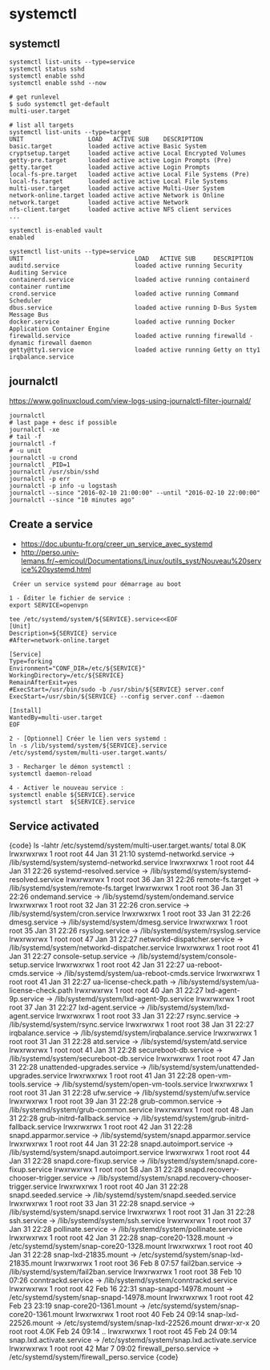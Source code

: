 # systemctl

## systemctl
```
systemctl list-units --type=service
systemctl status sshd
systemctl enable sshd 
systemctl enable sshd --now

# get runlevel 
$ sudo systemctl get-default 
multi-user.target

# list all targets
systemctl list-units --type=target
UNIT                  LOAD   ACTIVE SUB    DESCRIPTION
basic.target          loaded active active Basic System
cryptsetup.target     loaded active active Local Encrypted Volumes
getty-pre.target      loaded active active Login Prompts (Pre)
getty.target          loaded active active Login Prompts
local-fs-pre.target   loaded active active Local File Systems (Pre)
local-fs.target       loaded active active Local File Systems
multi-user.target     loaded active active Multi-User System
network-online.target loaded active active Network is Online
network.target        loaded active active Network
nfs-client.target     loaded active active NFS client services
...

systemctl is-enabled vault
enabled

systemctl list-units --type=service
UNIT                               LOAD   ACTIVE SUB     DESCRIPTION
auditd.service                     loaded active running Security Auditing Service
containerd.service                 loaded active running containerd container runtime
crond.service                      loaded active running Command Scheduler
dbus.service                       loaded active running D-Bus System Message Bus
docker.service                     loaded active running Docker Application Container Engine
firewalld.service                  loaded active running firewalld - dynamic firewall daemon
getty@tty1.service                 loaded active running Getty on tty1
irqbalance.service
```

## journalctl
https://www.golinuxcloud.com/view-logs-using-journalctl-filter-journald/
```
journalctl
# last page + desc if possible
journalctl -xe
# tail -f
journalctl -f
# -u unit
journalctl -u crond
journalctl _PID=1
journalctl /usr/sbin/sshd
journalctl -p err
journalctl -p info -u logstash
journalctl --since "2016-02-10 21:00:00" --until "2016-02-10 22:00:00"
journalctl --since "10 minutes ago"
```

## Create a service

* https://doc.ubuntu-fr.org/creer_un_service_avec_systemd
* http://perso.univ-lemans.fr/~emicoul/Documentations/Linux/outils_syst/Nouveau%20service%20systemd.html
```
 Créer un service systemd pour démarrage au boot

1 - Éditer le fichier de service :
export SERVICE=openvpn

tee /etc/systemd/system/${SERVICE}.service<<EOF
[Unit]
Description=${SERVICE} service
#After=network-online.target

[Service]
Type=forking
Environment="CONF_DIR=/etc/${SERVICE}"
WorkingDirectory=/etc/${SERVICE}
RemainAfterExit=yes
#ExecStart=/usr/bin/sudo -b /usr/sbin/${SERVICE} server.conf
ExecStart=/usr/sbin/${SERVICE} --config server.conf --daemon

[Install]
WantedBy=multi-user.target
EOF

2 - [Optionnel] Créer le lien vers systemd :
ln -s /lib/systemd/system/${SERVICE}.service /etc/systemd/system/multi-user.target.wants/

3 - Recharger le démon systemctl :
systemctl daemon-reload

4 - Activer le nouveau service :
systemctl enable ${SERVICE}.service 
systemctl start  ${SERVICE}.service 
```

## Service activated
{code}
ls -lahtr /etc/systemd/system/multi-user.target.wants/
total 8.0K
lrwxrwxrwx  1 root root   44 Jan 31 21:10 systemd-networkd.service -> /lib/systemd/system/systemd-networkd.service
lrwxrwxrwx  1 root root   44 Jan 31 22:26 systemd-resolved.service -> /lib/systemd/system/systemd-resolved.service
lrwxrwxrwx  1 root root   36 Jan 31 22:26 remote-fs.target -> /lib/systemd/system/remote-fs.target
lrwxrwxrwx  1 root root   36 Jan 31 22:26 ondemand.service -> /lib/systemd/system/ondemand.service
lrwxrwxrwx  1 root root   32 Jan 31 22:26 cron.service -> /lib/systemd/system/cron.service
lrwxrwxrwx  1 root root   33 Jan 31 22:26 dmesg.service -> /lib/systemd/system/dmesg.service
lrwxrwxrwx  1 root root   35 Jan 31 22:26 rsyslog.service -> /lib/systemd/system/rsyslog.service
lrwxrwxrwx  1 root root   47 Jan 31 22:27 networkd-dispatcher.service -> /lib/systemd/system/networkd-dispatcher.service
lrwxrwxrwx  1 root root   41 Jan 31 22:27 console-setup.service -> /lib/systemd/system/console-setup.service
lrwxrwxrwx  1 root root   42 Jan 31 22:27 ua-reboot-cmds.service -> /lib/systemd/system/ua-reboot-cmds.service
lrwxrwxrwx  1 root root   41 Jan 31 22:27 ua-license-check.path -> /lib/systemd/system/ua-license-check.path
lrwxrwxrwx  1 root root   40 Jan 31 22:27 lxd-agent-9p.service -> /lib/systemd/system/lxd-agent-9p.service
lrwxrwxrwx  1 root root   37 Jan 31 22:27 lxd-agent.service -> /lib/systemd/system/lxd-agent.service
lrwxrwxrwx  1 root root   33 Jan 31 22:27 rsync.service -> /lib/systemd/system/rsync.service
lrwxrwxrwx  1 root root   38 Jan 31 22:27 irqbalance.service -> /lib/systemd/system/irqbalance.service
lrwxrwxrwx  1 root root   31 Jan 31 22:28 atd.service -> /lib/systemd/system/atd.service
lrwxrwxrwx  1 root root   41 Jan 31 22:28 secureboot-db.service -> /lib/systemd/system/secureboot-db.service
lrwxrwxrwx  1 root root   47 Jan 31 22:28 unattended-upgrades.service -> /lib/systemd/system/unattended-upgrades.service
lrwxrwxrwx  1 root root   41 Jan 31 22:28 open-vm-tools.service -> /lib/systemd/system/open-vm-tools.service
lrwxrwxrwx  1 root root   31 Jan 31 22:28 ufw.service -> /lib/systemd/system/ufw.service
lrwxrwxrwx  1 root root   39 Jan 31 22:28 grub-common.service -> /lib/systemd/system/grub-common.service
lrwxrwxrwx  1 root root   48 Jan 31 22:28 grub-initrd-fallback.service -> /lib/systemd/system/grub-initrd-fallback.service
lrwxrwxrwx  1 root root   42 Jan 31 22:28 snapd.apparmor.service -> /lib/systemd/system/snapd.apparmor.service
lrwxrwxrwx  1 root root   44 Jan 31 22:28 snapd.autoimport.service -> /lib/systemd/system/snapd.autoimport.service
lrwxrwxrwx  1 root root   44 Jan 31 22:28 snapd.core-fixup.service -> /lib/systemd/system/snapd.core-fixup.service
lrwxrwxrwx  1 root root   58 Jan 31 22:28 snapd.recovery-chooser-trigger.service -> /lib/systemd/system/snapd.recovery-chooser-trigger.service
lrwxrwxrwx  1 root root   40 Jan 31 22:28 snapd.seeded.service -> /lib/systemd/system/snapd.seeded.service
lrwxrwxrwx  1 root root   33 Jan 31 22:28 snapd.service -> /lib/systemd/system/snapd.service
lrwxrwxrwx  1 root root   31 Jan 31 22:28 ssh.service -> /lib/systemd/system/ssh.service
lrwxrwxrwx  1 root root   37 Jan 31 22:28 pollinate.service -> /lib/systemd/system/pollinate.service
lrwxrwxrwx  1 root root   42 Jan 31 22:28 snap-core20-1328.mount -> /etc/systemd/system/snap-core20-1328.mount
lrwxrwxrwx  1 root root   40 Jan 31 22:28 snap-lxd-21835.mount -> /etc/systemd/system/snap-lxd-21835.mount
lrwxrwxrwx  1 root root   36 Feb  8 07:57 fail2ban.service -> /lib/systemd/system/fail2ban.service
lrwxrwxrwx  1 root root   38 Feb 10 07:26 conntrackd.service -> /lib/systemd/system/conntrackd.service
lrwxrwxrwx  1 root root   42 Feb 16 22:31 snap-snapd-14978.mount -> /etc/systemd/system/snap-snapd-14978.mount
lrwxrwxrwx  1 root root   42 Feb 23 23:19 snap-core20-1361.mount -> /etc/systemd/system/snap-core20-1361.mount
lrwxrwxrwx  1 root root   40 Feb 24 09:14 snap-lxd-22526.mount -> /etc/systemd/system/snap-lxd-22526.mount
drwxr-xr-x 20 root root 4.0K Feb 24 09:14 ..
lrwxrwxrwx  1 root root   45 Feb 24 09:14 snap.lxd.activate.service -> /etc/systemd/system/snap.lxd.activate.service
lrwxrwxrwx  1 root root   42 Mar  7 09:02 firewall_perso.service -> /etc/systemd/system/firewall_perso.service
{code}





